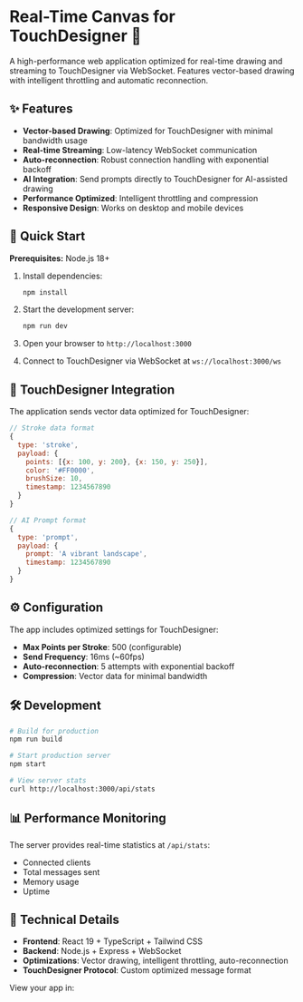 
# Real-Time Canvas for TouchDesigner 🎨

A high-performance web application optimized for real-time drawing and streaming to TouchDesigner via WebSocket. Features vector-based drawing with intelligent throttling and automatic reconnection.

## ✨ Features

- **Vector-based Drawing**: Optimized for TouchDesigner with minimal bandwidth usage
- **Real-time Streaming**: Low-latency WebSocket communication
- **Auto-reconnection**: Robust connection handling with exponential backoff
- **AI Integration**: Send prompts directly to TouchDesigner for AI-assisted drawing
- **Performance Optimized**: Intelligent throttling and compression
- **Responsive Design**: Works on desktop and mobile devices

## 🚀 Quick Start

**Prerequisites:** Node.js 18+

1. Install dependencies:
   ```bash
   npm install
   ```

2. Start the development server:
   ```bash
   npm run dev
   ```

3. Open your browser to `http://localhost:3000`

4. Connect to TouchDesigner via WebSocket at `ws://localhost:3000/ws`

## 📡 TouchDesigner Integration

The application sends vector data optimized for TouchDesigner:

```javascript
// Stroke data format
{
  type: 'stroke',
  payload: {
    points: [{x: 100, y: 200}, {x: 150, y: 250}],
    color: '#FF0000',
    brushSize: 10,
    timestamp: 1234567890
  }
}

// AI Prompt format
{
  type: 'prompt',
  payload: {
    prompt: 'A vibrant landscape',
    timestamp: 1234567890
  }
}
```

## ⚙️ Configuration

The app includes optimized settings for TouchDesigner:

- **Max Points per Stroke**: 500 (configurable)
- **Send Frequency**: 16ms (~60fps)
- **Auto-reconnection**: 5 attempts with exponential backoff
- **Compression**: Vector data for minimal bandwidth

## 🛠️ Development

```bash
# Build for production
npm run build

# Start production server
npm start

# View server stats
curl http://localhost:3000/api/stats
```

## 📊 Performance Monitoring

The server provides real-time statistics at `/api/stats`:
- Connected clients
- Total messages sent
- Memory usage
- Uptime

## 🔧 Technical Details

- **Frontend**: React 19 + TypeScript + Tailwind CSS
- **Backend**: Node.js + Express + WebSocket
- **Optimizations**: Vector drawing, intelligent throttling, auto-reconnection
- **TouchDesigner Protocol**: Custom optimized message format

View your app in:
